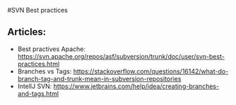 #SVN Best practices

 
 
 


## Articles:
- Best practives Apache: https://svn.apache.org/repos/asf/subversion/trunk/doc/user/svn-best-practices.html
- Branches vs Tags: https://stackoverflow.com/questions/16142/what-do-branch-tag-and-trunk-mean-in-subversion-repositories
- IntellJ SVN: https://www.jetbrains.com/help/idea/creating-branches-and-tags.html
